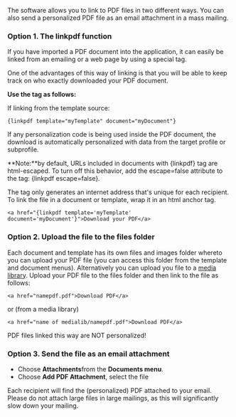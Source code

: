 The software allows you to link to PDF files in two different ways. You
can also send a personalized PDF file as an email attachment in a mass
mailing.

### Option 1. The linkpdf function

If you have imported a PDF document into the application, it can easily
be linked from an emailing or a web page by using a special tag.

One of the advantages of this way of linking is that you will be able to
keep track on who exactly downloaded your PDF document.

**Use the tag as follows:**

If linking from the template source:

`{linkpdf template="myTemplate" document="myDocument"}`

If any personalization code is being used inside the PDF document, the
download is automatically personalized with data from the target profile
or subprofile.

**Note:**by default, URLs included in documents with {linkpdf} tag are
html-escaped. To turn off this behavior, add the escape=false attribute
to the tag: {linkpdf escape=false}.

The tag only generates an internet address that's unique for each
recipient. To link the file in a document or template, wrap it in an
html anchor tag.

`<a href="{linkpdf template='myTemplate' document='myDocument'}">Download your PDF</a>`

### Option 2. Upload the file to the files folder

Each document and template has its own files and images folder whereto
you can upload your PDF file (you can access this folder from the
template and document menus). Alternatively you can upload you file to a
[media
library](./using-media-libraries-to-centrally-store-files-and-images).
Upload your PDF file to the files folder and then link to the file as
follows:

`<a href="namepdf.pdf">Download PDF</a>`

or (from a media library)

`<a href="name of medialib/namepdf.pdf">Download PDF</a>`

PDF files linked this way are NOT personalized!

### Option 3. Send the file as an email attachment

-   Choose **Attachments**from the **Documents menu**.
-   Choose **Add PDF Attachment**, select the file

Each recipient will find the (personalized) PDF attached to your email.
Please do not attach large files in large mailings, as this will
significantly slow down your mailing.

